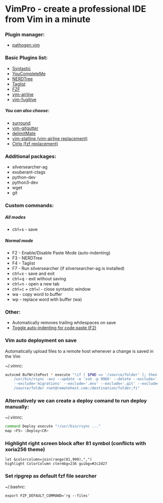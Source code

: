 # VimPro - create a professional IDE from Vim in a minute
### Plugin manager:
* [pathogen.vim](https://raw.githubusercontent.com/tpope/vim-pathogen/master/autoload/pathogen.vim)
### Basic Plugins list:
* [Syntastic](https://github.com/scrooloose/syntastic) 
* [YouCompleteMe](https://github.com/Valloric/YouCompleteMe) 
* [NERDTree](https://github.com/scrooloose/nerdtree) 
* [Taglist](https://github.com/vim-scripts/taglist.vim) 
* [FZF](https://github.com/junegunn/fzf) 
* [vim-airline](https://github.com/vim-airline/vim-airline) 
* [vim-fugitive](https://github.com/tpope/vim-fugitive) 
##### You can also choose:
* [surround](https://tpope.io/vim/surround) 
* [vim-gitgutter](https://github.com/airblade/vim-gitgutter.git) 
* [delimitMate](https://github.com/Raimondi/delimitMate.git) 
* [vim-statline (vim-airline replacement)](https://github.com/millermedeiros/vim-statline) 
* [Ctrlp (fzf replacement)](https://github.com/ctrlpvim/ctrlp.vim) 
### Additional packages:
* silversearcher-ag
* exuberant-ctags
* python-dev 
* python3-dev 
* wget 
* git
### Custom commands:
##### All modes
* ctrl+s - save 
##### Normal mode
* F2 - Enable/Disable Paste Mode (auto-indenting)
* F3 - NERDTree
* F4 - Taglist
* F7 - Run silversearcher (if silversearcher-ag is installed)
* ctrl+x - save and exit
* ctrl+q - exit without saving
* ctrl+n - open a new tab
* ctrl+c + ctrl+l - close syntastic window
* wa - copy word to buffer
* wp - replace word with buffer (wa)
### Other:
+ Automatically removes trailing whitespaces on save
+ [Toggle auto-indenting for code paste (F2)](http://vim.wikia.com/wiki/Toggle_auto-indenting_for_code_paste)
### Vim auto deployment on save
Automatically upload files to a remote host whenever a change is saved in the Vim

~/.vimrc:
```bash
autocmd BufWritePost * execute "!if [ $PWD == '/source/folder' ]; then 
    /usr/bin/rsync -avz --update -e 'ssh -p 9966' --delete --exclude='.data' \
    --exclude='migrations' --exclude='.env' --exclude='.git' --exclude='.idea' \
    /source/folder root@remotehost.com:/destination/folder;fi"
```

### Alternatively we can create a deploy comand to run deploy manually:
~/.vimrc:
```bash
command Deploy execute "!/usr/bin/rsync ..."
map <F5> :Deploy<CR>
```

### Highlight right screen block after 81 symbol (conflicts with xoria256 theme)
```auto
let &colorcolumn=join(range(81,999),",")
highlight ColorColumn ctermbg=236 guibg=#2c2d27
```
### Set ripgrep as default fzf file searcher

~/.bashrc:
```
export FZF_DEFAULT_COMMAND='rg --files'
```

